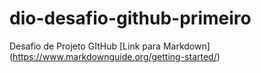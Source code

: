 # dio-desafio-github-primeiro
Desafio de Projeto GItHub
[Link para Markdown]
(https://www.markdownguide.org/getting-started/)
